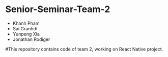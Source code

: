 # Senior-Seminar-Team-2
* Khanh Pham
* Sai Granhdi
* Yunpeng Xia
* Jonathan Rodiger

#This repository contains code of team 2, working on React Native project.
